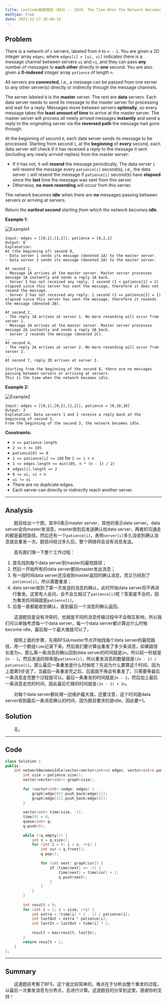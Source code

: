 ```yaml
---
title: LeetCode解题报告（463）-- 2039. The Time When the Network Becomes Idle
mathjax: true
date: 2021-12-27 10:46:14
---
```


## Problem

There is a network of `n` servers, labeled from `0` to `n - 1`. You are given a 2D integer array `edges`, where `edges[i] = [ui, vi]` indicates there is a message channel between servers `ui` and `vi`, and they can pass **any** number of messages to **each other** directly in **one** second. You are also given a **0-indexed** integer array `patience` of length `n`.

All servers are **connected**, i.e., a message can be passed from one server to any other server(s) directly or indirectly through the message channels.

The server labeled `0` is the **master** server. The rest are **data** servers. Each data server needs to send its message to the master server for processing and wait for a reply. Messages move between servers **optimally**, so every message takes the **least amount of time** to arrive at the master server. The master server will process all newly arrived messages **instantly** and send a reply to the originating server via the **reversed path** the message had gone through.

At the beginning of second `0`, each data server sends its message to be processed. Starting from second `1`, at the **beginning** of **every** second, each data server will check if it has received a reply to the message it sent (including any newly arrived replies) from the master server:

- If it has not, it will **resend** the message periodically. The data server `i` will resend the message every `patience[i]` second(s), i.e., the data server `i` will resend the message if `patience[i]` second(s) have **elapsed** since the **last** time the message was sent from this server.
- Otherwise, **no more resending** will occur from this server.

The network becomes **idle** when there are **no** messages passing between servers or arriving at servers.

Return *the **earliest second** starting from which the network becomes **idle***.

<!-- more -->

**Example 1:**

![Example1](https://assets.leetcode.com/uploads/2021/09/22/quiet-place-example1.png)

```
Input: edges = [[0,1],[1,2]], patience = [0,2,1]
Output: 8
Explanation:
At (the beginning of) second 0,
- Data server 1 sends its message (denoted 1A) to the master server.
- Data server 2 sends its message (denoted 2A) to the master server.

At second 1,
- Message 1A arrives at the master server. Master server processes message 1A instantly and sends a reply 1A back.
- Server 1 has not received any reply. 1 second (1 < patience[1] = 2) elapsed since this server has sent the message, therefore it does not resend the message.
- Server 2 has not received any reply. 1 second (1 == patience[2] = 1) elapsed since this server has sent the message, therefore it resends the message (denoted 2B).

At second 2,
- The reply 1A arrives at server 1. No more resending will occur from server 1.
- Message 2A arrives at the master server. Master server processes message 2A instantly and sends a reply 2A back.
- Server 2 resends the message (denoted 2C).
...
At second 4,
- The reply 2A arrives at server 2. No more resending will occur from server 2.
...
At second 7, reply 2D arrives at server 2.

Starting from the beginning of the second 8, there are no messages passing between servers or arriving at servers.
This is the time when the network becomes idle.
```

**Example 2:**

![Example2](https://assets.leetcode.com/uploads/2021/09/04/network_a_quiet_place_2.png)

```
Input: edges = [[0,1],[0,2],[1,2]], patience = [0,10,10]
Output: 3
Explanation: Data servers 1 and 2 receive a reply back at the beginning of second 2.
From the beginning of the second 3, the network becomes idle.
```



**Constraints:**

- `n == patience.length`
- `2 <= n <= 105`
- `patience[0] == 0`
- `1 <= patience[i] <= 105` for `1 <= i < n`
- `1 <= edges.length <= min(105, n * (n - 1) / 2)`
- `edges[i].length == 2`
- `0 <= ui, vi < n`
- `ui != vi`
- There are no duplicate edges.
- Each server can directly or indirectly reach another server.

---

## Analysis

&emsp;&emsp;题目给出一个图，其中0表示master server，其他的表示data server。data server会向master发消息，master收到后发送确认给data server，两者的沟通走的都是最短路径。然后还有一个`patience[i]`，表明`server[i]`多久没收到确认消息就会重发一次。题目问经过多久后，整个网络将会没有消息发送。

&emsp;&emsp;首先我们理一下整个工作过程：

1. 首先找到每个data server到master的最短路径；
2. 然后一开始所有的data server都向master发出消息；
3. 有一段时间data server还没收到master返回的确认消息，而又已经到了`patience[i]`，所以需要重发；
4. data server收到了第一次发送的消息的确认，此时开始data server将不再进行重发。这里有人会问，会不会又超过了`patience[i]`呢？答案是不会的，因为重发的间隔就是`patience[i]`。
5. 后面一直都能收到确认，直到最后一个消息的确认返回。

&emsp;&emsp;这道题目是没有冲突的，也就是不同的消息传输过程中不会相互影响，所以我们可以单独考虑每一个data server，每一个data server都计算出什么时候become idle，最后取一个最大值就可以了。

&emsp;&emsp;按照上面的步骤，先用BFS从master节点开始找每个data server的最短路径，用一个数组`time`记录下来。然后我们要计算出重发了多少条消息，如果路径长度为`n`，那么第一条消息的确认回到data server的时间就是`2n`，所以前一秒就是`2n - 1`。然后发送的频率是`patience[i]`，所以重发消息的数量就是`(2n - 1) / patience[i]`。那么最后一条重发是什么时候呢？先说为什么要算这个时间，因为上面第5步说了，当最后一条重发完之后，后面就不再会有重发了，只需要等最后一条消息走完整个过程就可以。最后一条重发的时间就是`2n - 1`，然后加上最后一条消息走完的时间，因此最后忙碌的时间就是`(2n - 1) + 2n`。

&emsp;&emsp;对每个data server都处理一边维护最大值，还要注意，这个时间是data server收到最后一条消息确认的时间，因为题目要求的是idle，因此要+1。

## Solution

&emsp;&emsp;无。

------

## Code

```c++
class Solution {
public:
    int networkBecomesIdle(vector<vector<int>>& edges, vector<int>& patience) {
        int size = patience.size();
        vector<vector<int>> graph(size);
        
        for (vector<int> &edge: edges) {
            graph[edge[0]].push_back(edge[1]);
            graph[edge[1]].push_back(edge[0]);
        }
        
        vector<int> time(size, -1);
        time[0] = 0;
        queue<int> q;
        q.push(0);
        
        while (!q.empty()) {
            int s = q.size();
            for (int i = 0; i < s; ++i) {
                int cur = q.front();
                q.pop();
                
                for (int next: graph[cur]) {
                    if (time[next] == -1) {
                        time[next] = time[cur] + 1;
                        q.push(next);
                    }
                }
            }
        }
        
        int result = 0;
        for (int i = 1; i < size; ++i) {
            int extra = (time[i] * 2 - 1) / patience[i];
            int lastOut = extra * patience[i];
            int lastIn = lastOut + time[i] * 2;
            
            result = max(result, lastIn);
        }
        return result + 1;
    }
};
```

------

## Summary

&emsp;&emsp;这道题目考察了BFS，这个是比较简单的，难点在于分析出整个重发的过程，以最后一次重发消息为分界点，去进行计算。这道题目的分享到这里，感谢你的支持！
